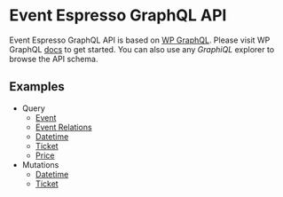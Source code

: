 # Event Espresso GraphQL API

Event Espresso GraphQL API is based on [WP GraphQL](https://github.com/wp-graphql). Please visit WP GraphQL [docs](https://docs.wpgraphql.com/) to get started. You can also use any _GraphiQL_ explorer to browse the API schema.

## Examples

- Query
  - [Event](./query/event.md)
  - [Event Relations](./query/eventRelations.md)
  - [Datetime](./query/datetime.md)
  - [Ticket](./query/ticket.md)
  - [Price](./query/price.md)
- Mutations
  - [Datetime](./mutations/datetime.md)
  - [Ticket](./mutations/ticket.md)